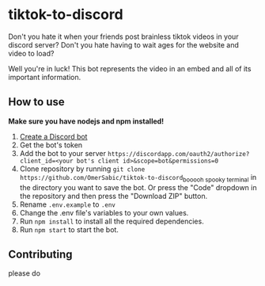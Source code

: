 # tiktok-to-discord

Don't you hate it when your friends post brainless tiktok videos in your discord server?
Don't you hate having to wait ages for the website and video to load?

Well you're in luck! This bot represents the video in an embed and all of its important information.

## How to use
**Make sure you have nodejs and npm installed!**

1. [Create a Discord bot](https://discordapp.com/developers/applications/me)
2. Get the bot's token
3. Add the bot to your server `https://discordapp.com/oauth2/authorize?client_id=<your bot's client id>&scope=bot&permissions=0`
4. Clone repository by running `git clone https://github.com/OmerSabic/tiktok-to-discord`<sub>booooh spooky terminal</sub> in the directory you want to save the bot. Or press the "Code" dropdown in the repository and then press the "Download ZIP" button.
5. Rename `.env.example` to `.env`
6. Change the .env file's variables to your own values.
7. Run `npm install` to install all the required dependencies.
8. Run `npm start` to start the bot.

## Contributing
please do
